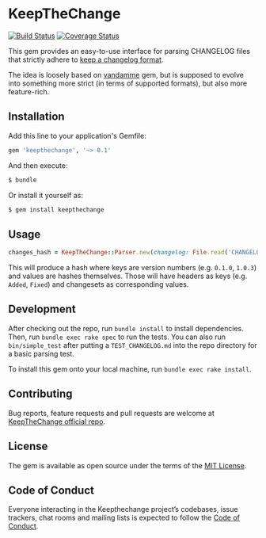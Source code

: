 # KeepTheChange

[![Build Status](https://travis-ci.org/pegasd/keepthechange.svg?branch=master)](https://travis-ci.org/pegasd/keepthechange)
[![Coverage Status](https://coveralls.io/repos/github/pegasd/keepthechange/badge.svg)](https://coveralls.io/github/pegasd/keepthechange)

This gem provides an easy-to-use interface for parsing CHANGELOG files that strictly adhere to
[keep a changelog format](http://keepachangelog.com/).

The idea is loosely based on [vandamme](https://github.com/tech-angels/vandamme) gem, but is supposed to evolve
into something more strict (in terms of supported formats), but also more feature-rich.

## Installation

Add this line to your application's Gemfile:

```ruby
gem 'keepthechange', '~> 0.1'
```

And then execute:

```bash
$ bundle
```

Or install it yourself as:

```bash
$ gem install keepthechange
```

## Usage

```ruby
changes_hash = KeepTheChange::Parser.new(changelog: File.read('CHANGELOG.md')).parse
```

This will produce a hash where keys are version numbers (e.g. `0.1.0`, `1.0.3`) and values are hashes themselves.
Those will have headers as keys (e.g. `Added`, `Fixed`) and changesets as corresponding values.


## Development

After checking out the repo, run `bundle install` to install dependencies. Then, run `bundle exec rake spec` to run the tests. You can also 
run `bin/simple_test` after putting a `TEST_CHANGELOG.md` into the repo directory for a basic parsing test.

To install this gem onto your local machine, run `bundle exec rake install`.

## Contributing

Bug reports, feature requests and pull requests are welcome at [KeepTheChange official repo](https://github.com/pegasd/keepthechange).

## License

The gem is available as open source under the terms of the [MIT License](http://opensource.org/licenses/MIT).

## Code of Conduct

Everyone interacting in the Keepthechange project’s codebases, issue trackers, chat rooms and mailing lists is expected to follow the 
[Code of Conduct](https://github.com/pegasd/keepthechange/blob/master/CODE_OF_CONDUCT.md).
